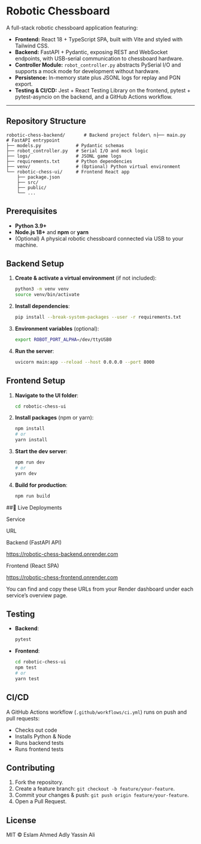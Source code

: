 # Robotic Chessboard

A full-stack robotic chessboard application featuring:

* **Frontend:** React 18 + TypeScript SPA, built with Vite and styled with Tailwind CSS.
* **Backend:** FastAPI + Pydantic, exposing REST and WebSocket endpoints, with USB-serial communication to chessboard hardware.
* **Controller Module:** `robot_controller.py` abstracts PySerial I/O and supports a mock mode for development without hardware.
* **Persistence:** In-memory state plus JSONL logs for replay and PGN export.
* **Testing & CI/CD:** Jest + React Testing Library on the frontend, pytest + pytest-asyncio on the backend, and a GitHub Actions workflow.

---

## Repository Structure

```
robotic-chess-backend/       # Backend project folder\ n├── main.py               # FastAPI entrypoint
├── models.py             # Pydantic schemas
├── robot_controller.py   # Serial I/O and mock logic
├── logs/                 # JSONL game logs
├── requirements.txt      # Python dependencies
├── venv/                 # (Optional) Python virtual environment
└── robotic-chess-ui/     # Frontend React app
    ├── package.json
    ├── src/
    ├── public/
    └── ...
```

## Prerequisites

* **Python 3.9+**
* **Node.js 18+** and **npm** or **yarn**
* (Optional) A physical robotic chessboard connected via USB to your machine.

## Backend Setup

1. **Create & activate a virtual environment** (if not included):

   ```bash
   python3 -m venv venv
   source venv/bin/activate
   ```

2. **Install dependencies**:

   ```bash
   pip install --break-system-packages --user -r requirements.txt
   ```

3. **Environment variables** (optional):

   ```bash
   export ROBOT_PORT_ALPHA=/dev/ttyUSB0
   ```

4. **Run the server**:

   ```bash
   uvicorn main:app --reload --host 0.0.0.0 --port 8000
   ```

## Frontend Setup

1. **Navigate to the UI folder**:

   ```bash
   cd robotic-chess-ui
   ```

2. **Install packages** (npm or yarn):

   ```bash
   npm install
   # or
   yarn install
   ```

3. **Start the dev server**:

   ```bash
   npm run dev
   # or
   yarn dev
   ```

4. **Build for production**:

   ```bash
   npm run build
   ```

##🚀 Live Deployments

Service

URL

Backend (FastAPI API)

https://robotic-chess-backend.onrender.com

Frontend (React SPA)

https://robotic-chess-frontend.onrender.com

You can find and copy these URLs from your Render dashboard under each service’s overview page.



## Testing

* **Backend**:

  ```bash
  pytest
  ```

* **Frontend**:

  ```bash
  cd robotic-chess-ui
  npm test
  # or
  yarn test
  ```

## CI/CD

A GitHub Actions workflow (`.github/workflows/ci.yml`) runs on push and pull requests:

* Checks out code
* Installs Python & Node
* Runs backend tests
* Runs frontend tests

## Contributing

1. Fork the repository.
2. Create a feature branch: `git checkout -b feature/your-feature`.
3. Commit your changes & push: `git push origin feature/your-feature`.
4. Open a Pull Request.

## License

MIT © Eslam Ahmed Adly Yassin Ali
